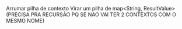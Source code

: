 Arrumar pilha de contexto
Virar um pilha de map<String, ResultValue>
(PRECISA PRA RECURSÃO PQ SE NAO VAI TER 2 CONTEXTOS COM O MESMO NOME)